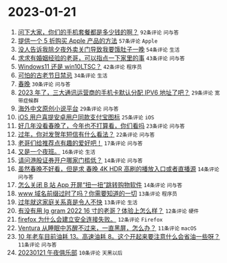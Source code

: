 # 2023-01-21

1. [问下大家，你们的手机套餐都是多少钱的啊？](https://www.v2ex.com/t/910133) `92条评论` `问与答`
1. [提供一个 5 折购买 Apple 产品的方法](https://www.v2ex.com/t/910121) `57条评论` `Apple`
1. [没人告诉我除夕夜外卖关门导致我要饿肚子一晚](https://www.v2ex.com/t/910190) `54条评论` `生活`
1. [求求有婚姻经验的老哥，可以指点一下家里的事](https://www.v2ex.com/t/910125) `43条评论` `问与答`
1. [Windows11 还是 win10LTSC？](https://www.v2ex.com/t/910129) `42条评论` `程序员`
1. [可怕的古老节日禁忌](https://www.v2ex.com/t/910195) `34条评论` `生活`
1. [春晚](https://www.v2ex.com/t/910157) `30条评论` `问与答`
1. [2023 年了，三大通讯运营商的手机卡默认分配 IPV6 地址了吧？](https://www.v2ex.com/t/910127) `29条评论` `宽带症候群`
1. [海外中文原创小说平台](https://www.v2ex.com/t/910160) `29条评论` `问与答`
1. [iOS 用户喜提安卓用户同款支付宝图标](https://www.v2ex.com/t/910135) `25条评论` `iOS`
1. [好几年没看春晚了，今年也不打算看，你们看吗](https://www.v2ex.com/t/910176) `23条评论` `问与答`
1. [过年，你对发贺年短信有什么看法？](https://www.v2ex.com/t/910118) `22条评论` `问与答`
1. [老哥们给推荐点有趣的爱好吧！](https://www.v2ex.com/t/910210) `17条评论` `问与答`
1. [又是一个夜班。](https://www.v2ex.com/t/910194) `16条评论` `生活`
1. [请问港股证券开户哪家门槛低？](https://www.v2ex.com/t/910184) `14条评论` `问与答`
1. [虽然春晚不好看，但是求 春晚 4K HDR 高刷的播放入口或者直播源](https://www.v2ex.com/t/910178) `14条评论` `问与答`
1. [怎么关闭 B 站 App 开屏“扭一扭”跳转购物软件](https://www.v2ex.com/t/910138) `14条评论` `问与答`
1. [www 域名前缀过时了吗？你需要知道的一切](https://www.v2ex.com/t/910185) `13条评论` `程序员`
1. [过年就这家庭关系真是令人不快](https://www.v2ex.com/t/910134) `13条评论` `生活`
1. [有没有用 lg gram 2022 16 寸的老哥？体验上怎么样？](https://www.v2ex.com/t/910131) `12条评论` `硬件`
1. [firefox 为什么会建立安全连接失败。](https://www.v2ex.com/t/910124) `12条评论` `Firefox`
1. [Ventura 从睡眠中苏醒不过来，一直黑屏，怎么办？](https://www.v2ex.com/t/910182) `11条评论` `macOS`
1. [10 年老车目前油耗 13。高速油耗 8。这个开起来要注意什么会省油一些呀？](https://www.v2ex.com/t/910173) `11条评论` `问与答`
1. [20230121 午夜俱乐部](https://www.v2ex.com/t/910202) `10条评论` `天黑以后`
